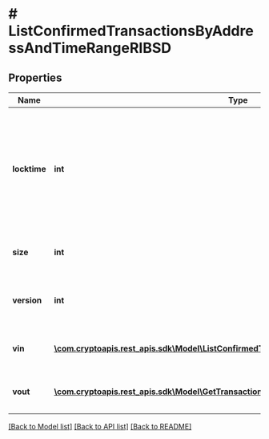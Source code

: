 # # ListConfirmedTransactionsByAddressAndTimeRangeRIBSD

## Properties

Name | Type | Description | Notes
------------ | ------------- | ------------- | -------------
**locktime** | **int** | Represents the locktime on the transaction on the specific blockchain, i.e. the blockheight at which the transaction is valid. |
**size** | **int** | Represents the total size of this transaction. |
**version** | **int** | Represents the transaction&#39;s version number. |
**vin** | [**\com.cryptoapis.rest_apis.sdk\Model\ListConfirmedTransactionsByAddressRIBSDVinInner[]**](ListConfirmedTransactionsByAddressRIBSDVinInner.md) | Represents the transaction inputs. |
**vout** | [**\com.cryptoapis.rest_apis.sdk\Model\GetTransactionDetailsByTransactionIDRIBSDVoutInner[]**](GetTransactionDetailsByTransactionIDRIBSDVoutInner.md) | Represents the transaction outputs. |

[[Back to Model list]](../../README.md#models) [[Back to API list]](../../README.md#endpoints) [[Back to README]](../../README.md)
